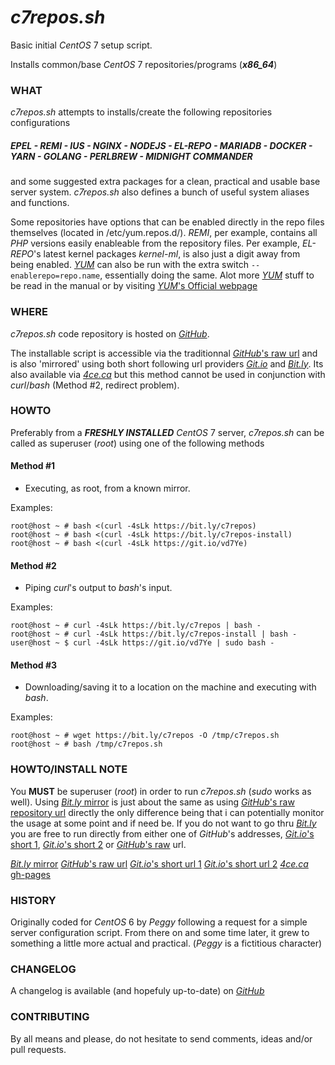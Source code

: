 # _c7repos.sh_

Basic initial *CentOS* 7 setup script.

Installs common/base *CentOS* 7 repositories/programs (___x86_64___)

### WHAT

*c7repos.sh* attempts to installs/create the following repositories configurations

##### ___EPEL___ - ___REMI___ - __IUS__ - ___NGINX___ - ___NODEJS___ - ___EL-REPO___ - ___MARIADB___ - ___DOCKER___ - ___YARN___ - ___GOLANG___ - ___PERLBREW___ - ___MIDNIGHT COMMANDER___

and some suggested extra packages for a clean, practical and usable base server system. _c7repos.sh_ also defines a bunch of useful system aliases and functions.

Some repositories have options that can be enabled directly in the repo files themselves (located in /etc/yum.repos.d/). _REMI_, per example, contains all _PHP_ versions easily enableable from the repository files. Per example, _EL-REPO_'s latest kernel packages _kernel-ml_, is also just a digit away from being enabled. [_YUM_](http://yum.baseurl.org) can also be run with the extra switch `--enablerepo=repo.name`, essentially doing the same. Alot more [_YUM_](http://yum.baseurl.org) stuff to be read in the manual or by visiting [_YUM_'s Official webpage](http://yum.baseurl.org)

### WHERE

_c7repos.sh_ code repository is hosted on [_GitHub_](https://github.com/mathieu-aubin/c7repos).

The installable script is accessible via the traditionnal [_GitHub_'s raw url](https://raw.githubusercontent.com/mathieu-aubin/c7repos/master/c7repos.sh) and is also 'mirrored' using both short following url providers [_Git.io_](https://git.io/vd7Ye) and [_Bit.ly_](https://bit.ly/c7repos). Its also available via [_4ce.ca_](https://c7repos.4ce.ca/raw) but this method cannot be used in conjunction with _curl_/_bash_ (Method \#2, redirect problem).

### HOWTO

Preferably from a ___FRESHLY INSTALLED___ *CentOS* 7 server, _c7repos.sh_ can be called as superuser (_root_) using one of the following methods

#### Method #1

   - Executing, as root, from a known mirror.

   Examples:

    root@host ~ # bash <(curl -4sLk https://bit.ly/c7repos)
    root@host ~ # bash <(curl -4sLk https://bit.ly/c7repos-install)
    root@host ~ # bash <(curl -4sLk https://git.io/vd7Ye)

#### Method #2

   - Piping _curl_'s output to _bash_'s input.

   Examples:

    root@host ~ # curl -4sLk https://bit.ly/c7repos | bash -
    root@host ~ # curl -4sLk https://bit.ly/c7repos-install | bash -
    user@host ~ $ curl -4sLk https://git.io/vd7Ye | sudo bash -

#### Method #3

   - Downloading/saving it to a location on the machine and executing with _bash_.

   Examples:

    root@host ~ # wget https://bit.ly/c7repos -O /tmp/c7repos.sh
    root@host ~ # bash /tmp/c7repos.sh

### HOWTO/INSTALL NOTE

You **MUST** be superuser (_root_) in order to run _c7repos.sh_ (_sudo_ works as well).
Using [_Bit.ly_ mirror](https://bit.ly/c7repos) is just about the same as using [_GitHub_'s raw repository url](https://raw.githubusercontent.com/mathieu-aubin/c7repos/master/c7repos.sh) directly the only difference being that i can potentially monitor the usage at some point and if need be. If you do not want to go thru [_Bit.ly_](https://bit.ly/c7repos) you are free to run directly from either one of _GitHub_'s addresses, [_Git.io_'s short 1](https://git.io/vd7Ye), [_Git.io_'s short 2](https://git.io/c7repos-install) or [_GitHub_'s raw](https://raw.githubusercontent.com/mathieu-aubin/c7repos/master/c7repos.sh) url.

[_Bit.ly_ mirror](https://bit.ly/c7repos)
[_GitHub_'s raw url](https://raw.githubusercontent.com/mathieu-aubin/c7repos/master/c7repos.sh)
[_Git.io_'s short url 1](https://git.io/vd7Ye)
[_Git.io_'s short url 2](https://git.io/c7repos-install)
[_4ce.ca_ gh-pages](https://c7repos.4ce.ca/raw)

### HISTORY

Originally coded for *CentOS* 6 by _Peggy_ following a request for a simple server configuration script. From there on and some time later, it grew to something a little more actual and practical. (_Peggy_ is a fictitious character)

### CHANGELOG

A changelog is available (and hopefuly up-to-date) on [_GitHub_](https://git.io/vd5aC)

### CONTRIBUTING

By all means and please, do not hesitate to send comments, ideas and/or pull requests.
